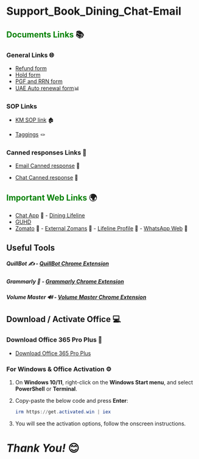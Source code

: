 # Support_Book_Dining_Chat-Email
## <span style="color: Green;">Documents Links</span> 📚

### General Links 🌐

- <a href="https://docs.google.com/forms/d/e/1FAIpQLSfeATlNflyYV0wbq2s7OVMhWgYfofjgbinKzmS8lpY1_HiceA/viewform" target="_blank">Refund form</a>
- <a href="https://docs.google.com/forms/d/1WQt0ii6Xg4aqg5Mo6AfXXBm-EcPPqEG8pkYGN35PJQc/viewform?edit_requested=true#responses" target="_blank">Hold form</a>
- <a href="https://docs.google.com/forms/d/1E0bloLefZFpiSEvEdHI3uD2GN8wmNXSSfYEZmIWqpkk/viewform?edit_requested=true" target="_blank">PGF and RRN form</a>
- <a href="https://docs.google.com/forms/d/10Er82emAaXq2HqJsEQLy-V_XPsxMwi8EpU-kS8x6GNU/viewform?edit_requested=true" target="_blank">UAE Auto renewal form</a>📊

### SOP Links 

- <a href="https://docs.google.com/spreadsheets/d/13xfl3hBuNHlpPOMpA37dq6pNN4S53iLV/edit?gid=878029794#gid=878029794" target="_blank">KM SOP link</a> 🏚️

- <a href="https://docs.google.com/spreadsheets/d/1up0jPxwcUVpQoC0-QVn6KQbMSfjjPKrLT0BzbciNFwU/edit?gid=0#gid=0" target="_blank">Taggings</a> 🪢

### Canned responses Links 📖

- <a href="https://docs.google.com/spreadsheets/d/1TrcmZq0dt9R-NcLmQM7vEFoD0idvk75wCugRZ81gFDM/edit?gid=1074205900#gid=1074205900" target="_blank">Email Canned response</a> 📖

- <a href="https://docs.google.com/document/d/10yAXCcV50nslAgqtd6Crz6LtoVLPAkV72Kqm57L6GMY/edit?tab=t.0#heading=h.gtswuw9vx1n" target="_blank">Chat Canned response</a> 📖

## <span style="color: Green;">Important Web Links</span> 🌍

- <a href="https://external.zomans.com/support/agent" target="_blank">Chat App</a> 💬 - <a href="https://external.zomans.com/dining-admin-dashboards/lifeline/" target="_blank">Dining Lifeline</a>
- <a href="https://external.zomans.com/admin/red/red_user_history_dashboard.php?tab=all_dos_cases" target="_blank">GUHD</a>
- <a href="https://www.zomato.com/" target="_blank">Zomato</a> 🍴 - <a href="https://external.zomans.com/" target="_blank">External Zomans</a> 🔗 - <a href="https://external-access.zomans.com/#/apps" target="_blank">Lifeline Profile</a> 🏥 - <a href="https://web.whatsapp.com/" target="_blank">WhatsApp Web</a> 💬

## Useful Tools

##### QuillBot ✍️ - <a href="https://chromewebstore.google.com/detail/quillbot-ai-writing-and-g/iidnbdjijdkbmajdffnidomddglmieko?hl=en-US&utm_source=quillbot.com&utm_medium=referral&utm_campaign=extension_landing_page&utm_content=fixed_banner&utm_term=direct" target="_blank">QuillBot Chrome Extension</a>

##### Grammarly 📝 - <a href="https://chromewebstore.google.com/detail/grammarly-ai-writing-and/kbfnbcaeplbcioakkpcpgfkobkghlhen?hl=en" target="_blank">Grammarly Chrome Extension</a>

##### Volume Master 🔊 - <a href="https://chromewebstore.google.com/detail/volume-master/jghecgabfgfdldnmbfkhmffcabddioke" target="_blank">Volume Master Chrome Extension</a>

## Download / Activate Office 💻

### Download Office 365 Pro Plus 🔽

- <a href="https://c2rsetup.officeapps.live.com/c2r/download.aspx?ProductreleaseID=O365ProPlusRetail&platform=x64&language=en-us&version=O16GA" target="_blank">Download Office 365 Pro Plus</a>

### For Windows & Office Activation ⚙️

1. On **Windows 10/11**, right-click on the **Windows Start menu**, and select **PowerShell** or **Terminal**.

2. Copy-paste the below code and press **Enter**:

    ```powershell
    irm https://get.activated.win | iex
    ```

3. You will see the activation options, follow the onscreen instructions.


# _Thank You!_ 😊 
